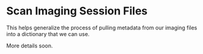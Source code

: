 # Scan Imaging Session Files 

This helps generalize the process of pulling metadata from our imaging files into a dictionary that we can use.

More details soon.
